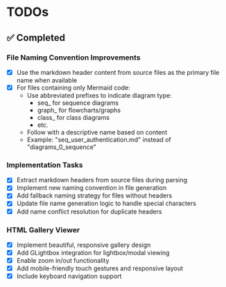 # TODOs

## ✅ Completed

### File Naming Convention Improvements
- [x] Use the markdown header content from source files as the primary file name when available
- [x] For files containing only Mermaid code:
  - Use abbreviated prefixes to indicate diagram type:
    - seq_ for sequence diagrams
    - graph_ for flowcharts/graphs
    - class_ for class diagrams
    - etc.
  - Follow with a descriptive name based on content
  - Example: "seq_user_authentication.md" instead of "diagrams_0_sequence"

### Implementation Tasks
- [x] Extract markdown headers from source files during parsing
- [x] Implement new naming convention in file generation
- [x] Add fallback naming strategy for files without headers
- [x] Update file name generation logic to handle special characters
- [x] Add name conflict resolution for duplicate headers

### HTML Gallery Viewer
- [x] Implement beautiful, responsive gallery design
- [x] Add GLightbox integration for lightbox/modal viewing
- [x] Enable zoom in/out functionality
- [x] Add mobile-friendly touch gestures and responsive layout
- [x] Include keyboard navigation support